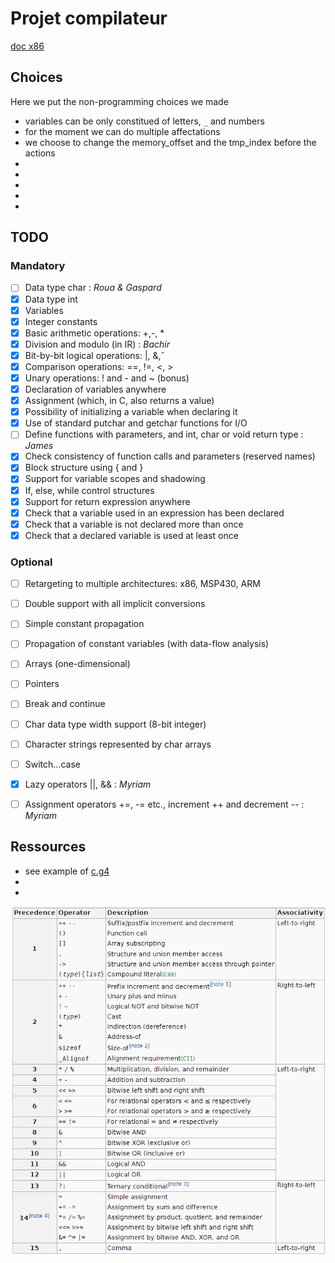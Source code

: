 # Projet compilateur

[doc x86](doc_x86.pdf)

## Choices

Here we put the non-programming choices we made

- variables can be only constitued of letters, `_` and numbers
- for the moment we can do multiple affectations
- we choose to change the memory_offset and the tmp_index before the actions
- 
- 
- 
- 
- 

## TODO
### Mandatory

- [ ] Data type char : *Roua & Gaspard*
- [x] Data type int
- [x] Variables
- [x] Integer constants
- [x] Basic arithmetic operations: +,-, *
- [x] Division and modulo (in IR) : *Bachir*
- [x] Bit-by-bit logical operations: |, &,ˆ
- [x] Comparison operations: ==, !=, <, >
- [x] Unary operations: ! and - and ~ (bonus)
- [x] Declaration of variables anywhere
- [x] Assignment (which, in C, also returns a value)
- [x] Possibility of initializing a variable when declaring it
- [x] Use of standard putchar and getchar functions for I/O
- [ ] Define functions with parameters, and int, char or void return type : *James*
- [x] Check consistency of function calls and parameters (reserved names)
- [x] Block structure using { and }
- [x] Support for variable scopes and shadowing
- [x] If, else, while control structures
- [x] Support for return expression anywhere
- [x] Check that a variable used in an expression has been declared
- [x] Check that a variable is not declared more than once
- [x] Check that a declared variable is used at least once

### Optional

- [ ] Retargeting to multiple architectures: x86, MSP430, ARM
- [ ] Double support with all implicit conversions
- [ ] Simple constant propagation
- [ ] Propagation of constant variables (with data-flow analysis)
- [ ] Arrays (one-dimensional)
- [ ] Pointers
- [ ] Break and continue
- [ ] Char data type width support (8-bit integer)
- [ ] Character strings represented by char arrays
- [ ] Switch...case
- [x] Lazy operators ||, && : *Myriam*
- [ ] Assignment operators +=, -= etc., increment ++ and decrement -- : *Myriam*





## Ressources

- see example of [c.g4](https://github.com/antlr/grammars-v4/blob/master/c/C.g4)
- 
- 

![operator priority](operator_priority.png "source - wikipedia")





